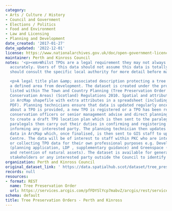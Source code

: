 ```yaml
---
category:
- Arts / Culture / History
- Council and Government
- Elections / Politics
- Food and Environment
- Law and Licensing
- Planning and Development
date_created: '2017-01-27'
date_updated: '2022-12-01'
license: https://www.nationalarchives.gov.uk/doc/open-government-licence/version/3/
maintainer: Perth and Kinross Council
notes: '<p><em>Whilst TPOs are a legal requirement they may not always be digitised
  accurately. Users of this data should not assume this data is totally accurate and
  should consult the specific local authority for more detail before making any decisions</em></p>

  <p>A legal title plan &amp; associated description protecting a tree or trees within
  a defined area from development. The dataset is created under the provisions as
  listed within The Town and Country Planning (Tree Preservation Order and Trees in
  Conservation Areas) (Scotland) Regulations 2010. Spatial and attribute data is maintained
  in ArcMap shapefile with extra attributes in a spreadsheet (including link to TPO
  PDF). Planning technicians ensure that data is updated regularly once new information
  about a TPO is provided, a new TPO is registered or a TPO has been removed. The
  conservation officers or senior management advise and direct planning technicians
  to create a draft TPO location plan which is then sent to the paralegal team. The
  paralegals then carry out their duties in confirming and registering the TPO and
  informing any interested party. The planning technician then updates the spatial
  data in ArcMap which, once finalised, is then sent to GIS staff to update into Location
  Centre. The data will be of interest to staff within PKC who are interested in identifying
  or collecting TPO data for their own professional purposes e.g. Development Management
  (planning application, LDP , supplementary guidance) and Greenspace (maintenance
  and retention of natural assets). The dataset is available for general public use,
  stakeholders or any interested party outside the Council to identify TPOs.</p>'
organization: Perth and Kinross Council
original_dataset_link: ' https://data.spatialhub.scot/dataset/tree_preservation_orders-pk'
records: null
resources:
- format: REST
  name: Tree Preservation Order
  url: https://services.arcgis.com/pfFDYSlYcp7mabvZ/arcgis/rest/services/Tree_Preservation_Order/FeatureServer
schema: default
title: Tree Preservation Orders - Perth and Kinross
---
```

